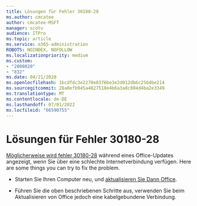 ```yaml
---
title: Lösungen für Fehler 30180-28
ms.author: cmcatee
author: cmcatee-MSFT
manager: scotv
audience: ITPro
ms.topic: article
ms.service: o365-administration
ROBOTS: NOINDEX, NOFOLLOW
ms.localizationpriority: medium
ms.custom:
- "2000020"
- "832"
ms.date: 04/21/2020
ms.openlocfilehash: 1bcdfdc3e2270e8376be3e2d012db6c2564be214
ms.sourcegitcommit: 28a0efb945a4827518e4b6a3a8c804d4ba2e3349
ms.translationtype: MT
ms.contentlocale: de-DE
ms.lasthandoff: 07/01/2022
ms.locfileid: "66590755"
---
```

# <a name="solutions-for-error-30180-28"></a>Lösungen für Fehler 30180-28

[Möglicherweise wird fehler 30180-28](https://support.microsoft.com/office/error-code-30180-28-when-updating-office-47ae453b-677c-412f-9a21-6766555ff4de) während eines Office-Updates angezeigt, wenn Sie über eine schlechte Internetverbindung verfügen. Here are some things you can try to fix the problem.
  
- Starten Sie Ihren Computer neu, und [aktualisieren Sie Dann Office](https://support.microsoft.com/office/install-office-updates-2ab296f3-7f03-43a2-8e50-46de917611c5).

- Führen Sie die oben beschriebenen Schritte aus, verwenden Sie beim Aktualisieren von Office jedoch eine kabelgebundene Verbindung.
